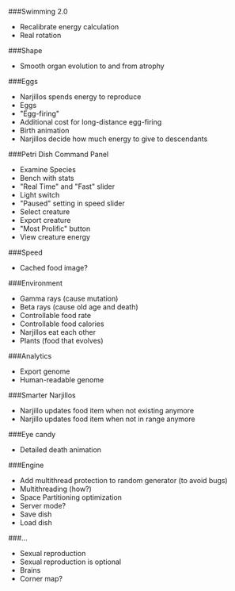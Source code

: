 ###Swimming 2.0

* Recalibrate energy calculation
* Real rotation

###Shape

* Smooth organ evolution to and from atrophy

###Eggs

* Narjillos spends energy to reproduce
* Eggs
* "Egg-firing"
* Additional cost for long-distance egg-firing
* Birth animation
* Narjillos decide how much energy to give to descendants

###Petri Dish Command Panel

* Examine Species
* Bench with stats
* "Real Time" and "Fast" slider
* Light switch
* "Paused" setting in speed slider
* Select creature
* Export creature
* "Most Prolific" button
* View creature energy

###Speed

* Cached food image?

###Environment

* Gamma rays (cause mutation)
* Beta rays (cause old age and death)
* Controllable food rate
* Controllable food calories
* Narjillos eat each other
* Plants (food that evolves)

###Analytics

* Export genome
* Human-readable genome

###Smarter Narjillos

* Narjillo updates food item when not existing anymore
* Narjillo updates food item when not in range anymore

###Eye candy

* Detailed death animation

###Engine

* Add multithread protection to random generator (to avoid bugs)
* Multithreading (how?)
* Space Partitioning optimization
* Server mode?
* Save dish
* Load dish

###...

* Sexual reproduction
* Sexual reproduction is optional
* Brains
* Corner map?
